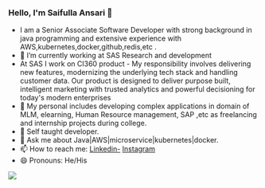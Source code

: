 ### Hello, I'm Saifulla Ansari 👋

- I am a Senior Associate Software Developer with strong background in java programming and extensive experience with AWS,kubernetes,docker,github,redis,etc .
- 🔭 I’m currently working at SAS Research and development
-  At SAS I work on CI360 product - My responsibility involves delivering new features, modernizing the underlying tech stack and handling customer
data. Our product is designed to deliver purpose built, intelligent marketing with trusted analytics and powerful
decisioning for today's modern enterprises
- 🌱 My personal includes developing complex applications in domain of MLM, elearning, Human Resource management, SAP ,etc as freelancing and internship projects during college.
-  Self taught developer.
- 💬 Ask me about Java|AWS|microservice|kubernetes|docker.
- 📫 How to reach me: [Linkedin-](https://www.linkedin.com/in/ansarisaifulla/)  [Instagram](https://www.instagram.com/saif_ansari_01/)
- 😄 Pronouns: He/His
<img src="https://github-readme-stats.vercel.app/api?username=ansarisaifulla&&show_icons=true&title_color=ffffff&icon_color=bb2acf&text_color=daf7dc&bg_color=151515">
